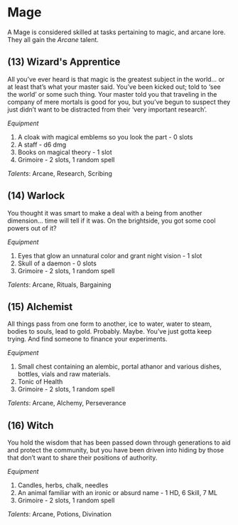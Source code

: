 # Mage
A Mage is considered skilled at tasks pertaining to magic, and arcane lore. They all gain the *Arcane* talent.
## (13) Wizard's Apprentice
All you’ve ever heard is that magic is the greatest subject in the world… or at least that’s what your master said. You’ve been kicked out; told to ‘see the world’ or some such thing. Your master told you that traveling in the company of mere mortals is good for you, but you’ve begun to suspect they just didn’t want to be distracted from their ‘very important research’.

*Equipment*
1. A cloak with magical emblems so you look the part - 0 slots
2. A staff - d6 dmg
3. Books on magical theory - 1 slot
4. Grimoire - 2 slots, 1 random spell

*Talents*: Arcane, Research, Scribing
## (14) Warlock
You thought it was smart to make a deal with a being from another dimension… time will tell if it was. On the brightside, you got some cool powers out of it?

*Equipment*
1. Eyes that glow an unnatural color and grant night vision - 1 slot
2. Skull of a daemon - 0 slots
3. Grimoire - 2 slots, 1 random spell

*Talents*: Arcane, Rituals, Bargaining
## (15) Alchemist
All things pass from one form to another, ice to water, water to steam, bodies to souls, lead to gold. Probably. Maybe. You’ve just gotta keep trying. And find someone to finance your experiments.

*Equipment*
1. Small chest containing an alembic, portal athanor and various dishes, bottles, vials and raw materials.
2. Tonic of Health
3. Grimoire - 2 slots, 1 random spell

*Talents*: Arcane, Alchemy, Perseverance
## (16) Witch
You hold the wisdom that has been passed down through generations to aid and protect the community, but you have been driven into hiding by those that don’t want to share their positions of authority.

*Equipment*
1. Candles, herbs, chalk, needles
2. An animal familiar with an ironic or absurd name - 1 HD, 6 Skill, 7 ML
3. Grimoire - 2 slots, 1 random spell

*Talents*: Arcane, Potions, Divination